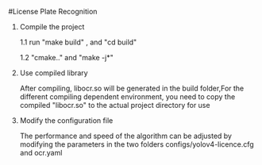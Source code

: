 #License Plate Recognition

1. Compile the project

    1.1 run "make build" , and "cd build" 
    
    1.2 "cmake.." and "make -j*"

2. Use compiled library
   
   After compiling, libocr.so will be generated in the build folder,For the different compiling dependent environment, 
   you need to copy the compiled "libocr.so" to the actual project directory for use
   
3. Modify the configuration file

   The performance and speed of the algorithm can be adjusted by modifying the parameters in the two 
   folders configs/yolov4-licence.cfg and ocr.yaml